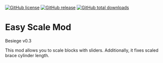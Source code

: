 [![GitHub license](https://img.shields.io/github/license/lench4991/EasyScaleMod.svg)](https://github.com/lench4991/EasyScaleMod/blob/master/LICENSE.md)
[![GitHub release](https://img.shields.io/github/release/lench4991/EasyScaleMod.svg)](https://github.com/lench4991/EasyScaleMod/releases)
[![GitHub total downloads](https://img.shields.io/github/downloads/lench4991/EasyScaleMod/total.svg)](https://github.com/lench4991/EasyScaleMod/releases)

# Easy Scale Mod
Besiege v0.3

This mod allows you to scale blocks with sliders.
Additionally, it fixes scaled brace cylinder length.
